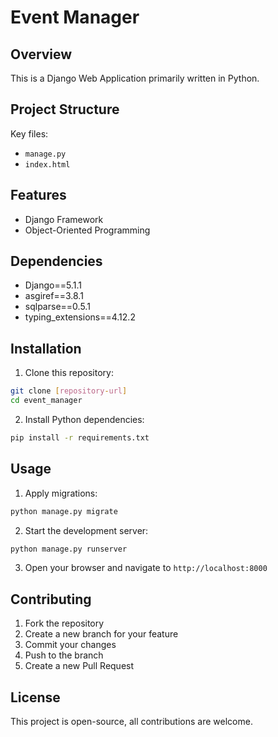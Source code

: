 # Event Manager

## Overview
This is a Django Web Application primarily written in Python.

## Project Structure
Key files:
- `manage.py`
- `index.html`

## Features
- Django Framework
- Object-Oriented Programming

## Dependencies
- Django==5.1.1
- asgiref==3.8.1
- sqlparse==0.5.1
- typing_extensions==4.12.2

## Installation

1. Clone this repository:
 ```bash
 git clone [repository-url]
 cd event_manager
 ```

2. Install Python dependencies:
 ```bash
 pip install -r requirements.txt
 ```

## Usage

1. Apply migrations:
 ```bash
 python manage.py migrate
 ```

2. Start the development server:
 ```bash
 python manage.py runserver
 ```

3. Open your browser and navigate to `http://localhost:8000`

## Contributing

1. Fork the repository
2. Create a new branch for your feature
3. Commit your changes
4. Push to the branch
5. Create a new Pull Request

## License

This project is open-source, all contributions are welcome.